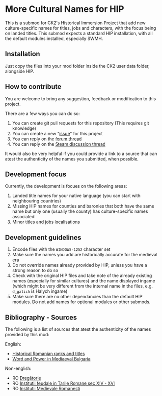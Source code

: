 # More Cultural Names for HIP

This is a submod for CK2's Historical Immersion Project that add new culture-specific names for titles, jobs and characters, with the focus being on landed titles.
This submod expects a standard HIP installation, with all the default modules installed, especially SWMH.

## Installation

Just copy the files into your mod folder inside the CK2 user data folder, alongside HIP.

## How to contribute

You are welcome to bring any suggestion, feedback or modification to this project.

There are a few ways you can do so:

1. You can create git pull requests for this repository (This requires git knowledge)
2. You can create a new "[issue](https://github.com/HoratiuMl/CK2-HIP-MoreCulturalNames/issues)" for this project
3. You can reply on the [forum thread](https://forum.paradoxplaza.com/forum/index.php?threads/submod-mcn-more-cultural-names.980621/)
4. You can reply on the [Steam discussion thread](https://steamcommunity.com/groups/ck2hip/discussions/0/282992646980457966/)

It would also be very helpful if you could provide a link to a source that can atest the authenticity of the names you submitted, when possible.

## Development focus

Currently, the development is focues on the following areas:

1. Landed title names for your native language (you can start with neighbouring countries)
2. Missing HIP names for counties and baronies that both have the same name but only one (usually the county) has culture-specific names associated
3. Minor titles and jobs localisations

## Development guidelines

1. Encode files with the `WINDOWS-1252` character set
2. Make sure the names you add are historically accurate for the medieval era
3. Do not override names already provided by HIP, unless you have a strong reason to do so
4. Check with the original HIP files and take note of the already existing names (especially for similar cultures) and the name displayed ingame (which might be very different from the internal name in the files, e.g. `d_galich` is Halych ingame)
5. Make sure there are no other dependancies than the default HIP modules. Do not add names for optional modules or other submods.


## Bibliography - Sources

The following is a list of sources that atest the authenticity of the names provided by this mod:

English:
- [Historical Romanian ranks and titles](https://en.wikipedia.org/wiki/Historical_Romanian_ranks_and_titles)
- [Word and Power in Mediaeval Bulgaria](https://books.google.co.uk/books?id=O-j66lYzINEC)

Non-english:
- RO [Dregătorie](https://ro.wikipedia.org/wiki/Dreg%C4%83torie)
- RO [Institutii feudale in Tarile Romane sec XIV - XVI](http://www.ebacalaureat.ro/c/institutii-feudale-in-tarile-romane-sec-xiv---xvi/1158)
- RO [Institutii Medievale Romanesti](https://www.scribd.com/doc/103239549/Institutii-Medievale-Romanesti)

